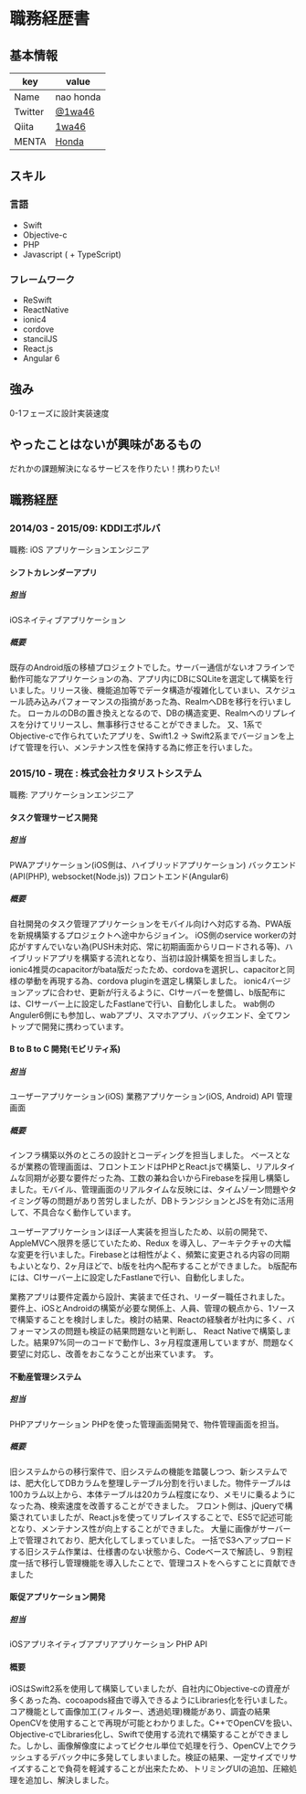 # 職務経歴書

## 基本情報

|key|value|
|---|-----|
|Name|nao honda |
|Twitter|[@1wa46](https://twitter.com/1wa46)|
|Qiita|[1wa46](https://qiita.com/settings/account)
|MENTA|[Honda](https://menta.work/user/354)

## スキル
### 言語
- Swift
- Objective-c
- PHP
- Javascript ( + TypeScript)

### フレームワーク
- ReSwift
- ReactNative
- ionic4
- cordove
- stancilJS
- React.js
- Angular 6

## 強み
0-1フェーズに設計実装速度

## やったことはないが興味があるもの

だれかの課題解決になるサービスを作りたい！携わりたい!

## 職務経歴

### 2014/03 - 2015/09: KDDIエボルバ

職務: iOS アプリケーションエンジニア

#### シフトカレンダーアプリ
##### 担当
iOSネイティブアプリケーション

##### 概要
既存のAndroid版の移植プロジェクトでした。サーバー通信がないオフラインで動作可能なアプリケーションの為、アプリ内にDBにSQLiteを選定して構築を行いました。リリース後、機能追加等でデータ構造が複雑化していまい、スケジュール読み込みパフォーマンスの指摘があった為、RealmへDBを移行を行いました。
ローカルのDBの置き換えとなるので、DBの構造変更、Realmへのリプレイスを分けてリリースし、無事移行させることができました。
又、1系でObjective-cで作られていたアプリを、Swift1.2 -> Swift2系までバージョンを上げて管理を行い、メンテナンス性を保持する為に修正を行いました。

### 2015/10 - 現在 : 株式会社カタリストシステム

職務: アプリケーションエンジニア

#### タスク管理サービス開発

##### 担当
PWAアプリケーション(iOS側は、ハイブリッドアプリケーション)
バックエンド(API(PHP), websocket(Node.js))
フロントエンド(Angular6)

##### 概要
自社開発のタスク管理アプリケーションをモバイル向けへ対応する為、PWA版を新規構築するプロジェクトへ途中からジョイン。
iOS側のservice workerの対応がすすんでいない為(PUSH未対応、常に初期画面からリロードされる等)、ハイブリッドアプリを構築する流れとなり、当初は設計構築を担当しました。ionic4推奨のcapacitorがbata版だったため、cordovaを選択し、capacitorと同様の挙動を再現する為、cordova pluginを選定し構築しました。
ionic4バージョンアップに合わせ、更新が行えるように、CIサーバーを整備し、b版配布には、CIサーバー上に設定したFastlaneで行い、自動化しました。
wab側のAnguler6側にも参加し、wabアプリ、スマホアプリ、バックエンド、全てワントップで開発に携わっています。


#### B to B to C 開発(モビリティ系)

##### 担当
ユーザーアプリケーション(iOS)
業務アプリケーション(iOS, Android)
API
管理画面

##### 概要
インフラ構築以外のところの設計とコーディングを担当しました。
ベースとなるが業務の管理画面は、フロントエンドはPHPとReact.jsで構築し、リアルタイムな同期が必要な要件だった為、工数の兼ね合いからFirebaseを採用し構築しました。モバイル、管理画面のリアルタイムな反映には、タイムゾーン問題やタイミング等の問題があり苦労しましたが、DBトランジションとJSを有効に活用して、不具合なく動作しています。

ユーザーアプリケーションほぼ一人実装を担当したため、以前の開発で、AppleMVCへ限界を感じていたため、Redux を導入し、アーキテクチャの大幅な変更を行いました。Firebaseとは相性がよく、頻繁に変更される内容の同期もよいとなり、2ヶ月ほどで、b版を社内へ配布することができました。
b版配布には、CIサーバー上に設定したFastlaneで行い、自動化しました。

業務アプリは要件定義から設計、実装まで任され、リーダー職任されました。
要件上、iOSとAndroidの構築が必要な関係上、人員、管理の観点から、1ソースで構築することを検討しました。検討の結果、Reactの経験者が社内に多く、バフォーマンスの問題も検証の結果問題ないと判断し、
React Nativeで構築しました。結果97%同一のコードで動作し、3ヶ月程度運用していますが、問題なく要望に対応し、改善をおこなうことが出来ています。
す。


#### 不動産管理システム

##### 担当
PHPアプリケーション
PHPを使った管理画面開発で、物件管理画面を担当。

##### 概要
旧システムからの移行案件で、旧システムの機能を踏襲しつつ、新システムでは、肥大化してDBカラムを整理しテーブル分割を行いました。物件テーブルは100カラム以上から、本体テーブルは20カラム程度になり、メモリに乗るようになった為、検索速度を改善することができました。
フロント側は、jQueryで構築されていましたが、React.jsを使ってリプレイスすることで、ES5で記述可能となり、メンテナンス性が向上することができました。
大量に画像がサーバー上で管理されており、肥大化してしまっていました。
一括でS3へアップロードする旧システム作業は、仕様書のない状態から、Codeベースで解読し、９割程度一括で移行し管理機能を導入したことで、管理コストをへらすことに貢献できました


#### 販促アプリケーション開発

##### 担当
iOSアプリネイティブアプリアプリケーション
PHP API

#### 概要
iOSはSwift2系を使用して構築していましたが、自社内にObjective-cの資産が多くあった為、cocoapods経由で導入できるようにLibraries化を行いました。
コア機能として画像加工(フィルター、透過処理)機能があり、調査の結果OpenCVを使用することで再現が可能とわかりました。C++でOpenCVを扱い、Objective-cでLibraries化し、Swiftで使用する流れで構築することができました。しかし、画像解像度によってピクセル単位で処理を行う、OpenCV上でクラッシュするデバック中に多発してしまいました。検証の結果、一定サイズでリサイズすることで負荷を軽減することが出来たため、トリミングUIの追加、圧縮処理を追加し、解決しました。
